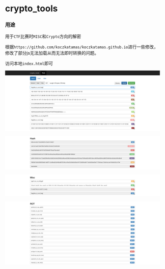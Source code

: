 # crypto_tools

### 用途

用于`CTF`比赛时`MISC`和`Crypto`方向的解密

根据`https://github.com/koczkatamas/koczkatamas.github.io`进行一些修改，修改了部分js无法加载从而无法即时转换的问题。

访问本地`index.html`即可

![image-20200420211454511](pic/image-20200420211454511.png)

![image-20200420211513194](pic/image-20200420211513194.png)

![image-20200420211533166](pic/image-20200420211533166.png)

![image-20200420211552629](pic/image-20200420211552629.png)